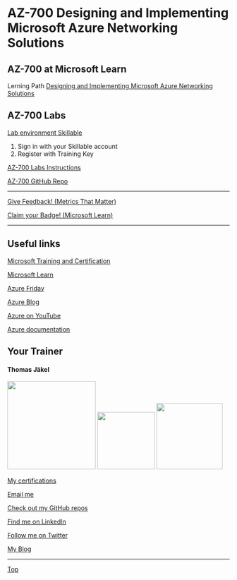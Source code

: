 # AZ-700 Designing and Implementing Microsoft Azure Networking Solutions




## AZ-700 at Microsoft Learn

Lerning Path [Designing and Implementing Microsoft Azure Networking Solutions](https://learn.microsoft.com/en-us/training/paths/design-implement-microsoft-azure-networking-solutions-az-700/)





## AZ-700 Labs

[Lab environment Skillable](https://brainymotion.learnondemand.net) 

1. Sign in with your Skillable account 
2. Register with Training Key


[AZ-700 Labs Instructions](https://microsoftlearning.github.io/AZ-700-Designing-and-Implementing-Microsoft-Azure-Networking-Solutions/)

[AZ-700 GitHub Repo](https://github.com/MicrosoftLearning/AZ-700-Designing-and-Implementing-Microsoft-Azure-Networking-Solutions)


---

[Give Feedback! (Metrics That Matter)](#az-700-designing-and-implementing-microsoft-azure-networking-solutions)

[Claim your Badge! (Microsoft Learn)](#az-700-designing-and-implementing-microsoft-azure-networking-solutions)

---







## Useful links

[Microsoft Training and Certification](https://aka.ms/traincertposter)

[Microsoft Learn](https://docs.microsoft.com/en-us/learn/)

[Azure Friday](https://docs.microsoft.com/en-us/shows/azure-friday/)

[Azure Blog](https://azure.microsoft.com/en-us/blog/)

[Azure on YouTube](https://www.youtube.com/c/MicrosoftAzure)

[Azure documentation](https://docs.microsoft.com/en-us/azure/)


##  Your Trainer
#### Thomas Jäkel

<img src="https://download69118.blob.core.windows.net/anon/Profilbild.jpg" width="200"/>
<a href="https://www.credly.com/badges/c1fe9e82-60d2-4268-8204-3709479a2bf9/public_url"><img src="https://download69118.blob.core.windows.net/anon/MCT-badge.png" width="130"/></a>
<a href="https://www.credly.com/badges/fc4737d8-923a-4d37-8f1a-497c08a7c1ff/public_url"><img src="https://download69118.blob.core.windows.net/anon/AAI-badge.png" width="150"/></a>

[My certifications](https://www.credly.com/users/thomas-jakel)

[Email me](mailto:thomas.jaekel@brainymotion.de?subject=AZ-700)

[Check out my GitHub repos](https://github.com/www42)

[Find me on LinkedIn](https://linkedin.com/in/tjkkll)

[Follow me on Twitter](https://twitter.com/tjkkll)

[My Blog](https://blog.az.training)


---

[Top](#az-700-designing-and-implementing-microsoft-azure-networking-solutions)